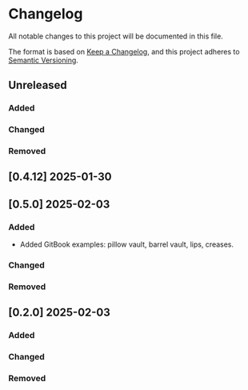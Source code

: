 # Changelog

All notable changes to this project will be documented in this file.

The format is based on [Keep a Changelog](https://keepachangelog.com/en/1.0.0/),
and this project adheres to [Semantic Versioning](https://semver.org/spec/v2.0.0.html).


## Unreleased

### Added

### Changed

### Removed


## [0.4.12] 2025-01-30

## [0.5.0] 2025-02-03

### Added

* Added GitBook examples: pillow vault, barrel vault, lips, creases.

### Changed

### Removed


## [0.2.0] 2025-02-03

### Added

### Changed

### Removed
